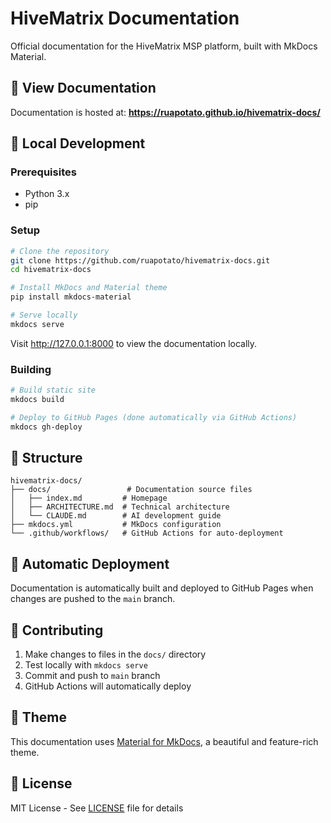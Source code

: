 # HiveMatrix Documentation

Official documentation for the HiveMatrix MSP platform, built with MkDocs Material.

## 📖 View Documentation

Documentation is hosted at: **https://ruapotato.github.io/hivematrix-docs/**

## 🚀 Local Development

### Prerequisites

- Python 3.x
- pip

### Setup

```bash
# Clone the repository
git clone https://github.com/ruapotato/hivematrix-docs.git
cd hivematrix-docs

# Install MkDocs and Material theme
pip install mkdocs-material

# Serve locally
mkdocs serve
```

Visit http://127.0.0.1:8000 to view the documentation locally.

### Building

```bash
# Build static site
mkdocs build

# Deploy to GitHub Pages (done automatically via GitHub Actions)
mkdocs gh-deploy
```

## 📁 Structure

```
hivematrix-docs/
├── docs/                 # Documentation source files
│   ├── index.md         # Homepage
│   ├── ARCHITECTURE.md  # Technical architecture
│   └── CLAUDE.md        # AI development guide
├── mkdocs.yml           # MkDocs configuration
└── .github/workflows/   # GitHub Actions for auto-deployment
```

## 🔄 Automatic Deployment

Documentation is automatically built and deployed to GitHub Pages when changes are pushed to the `main` branch.

## 📝 Contributing

1. Make changes to files in the `docs/` directory
2. Test locally with `mkdocs serve`
3. Commit and push to `main` branch
4. GitHub Actions will automatically deploy

## 🎨 Theme

This documentation uses [Material for MkDocs](https://squidfunk.github.io/mkdocs-material/), a beautiful and feature-rich theme.

## 📄 License

MIT License - See [LICENSE](LICENSE) file for details

